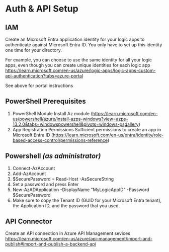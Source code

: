 # Auth & API Setup

## IAM
  Create an Microsoft Entra application identity for your logic apps to authenticate against Microsoft Entra ID.
  You only have to set up this identity one time for your directory. 

For example, you can choose to use the same identity for all your logic apps, even though you can create unique identities for each logic app
  https://learn.microsoft.com/en-us/azure/logic-apps/logic-apps-custom-api-authentication?tabs=azure-portal
  
  See above for portal instructions


## PowerShell Prerequisites
  1. PowerShell Module
     Install Az module (https://learn.microsoft.com/en-us/powershell/azure/install-azps-windows?view=azps-13.2.0&tabs=windowspowershell&pivots=windows-psgallery)
  2. App Registration Permissions
     Sufficient permissions to create an app in Microsoft Entra ID (https://learn.microsoft.com/en-us/entra/identity/role-based-access-control/permissions-reference)

## Powershell _(as administrator)_
  1. Connect-AzAccount
  2. Add-AzAccount
  3. $SecurePassword = Read-Host -AsSecureString
  4. Set a password and press Enter
  5. New-AzADApplication -DisplayName "MyLogicAppID" -Password $SecurePassword
  6. Make sure to copy the Tenant ID (GUID for your Microsoft Entra tenant), the Application ID, and the password that you used.


## API Connector
  Create an API connection in Azure API Management sevices
  https://learn.microsoft.com/en-us/azure/api-management/import-and-publish#import-and-publish-a-backend-api

